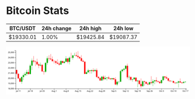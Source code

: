 # Bitcoin Stats

BTC/USDT|24h change|24h high|24h low|
|---|---|---|---|
|$19330.01|1.00%|$19425.84|$19087.37|

<img src="./chart.svg">
